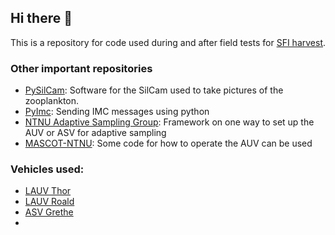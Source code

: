 ## Hi there 👋

This is a repository for code used during and after field tests for [SFI harvest](https://www.sintef.no/prosjekter/2020/sfiharvest/).



### Other important repositories
- [PySilCam](https://github.com/SINTEF/PySilCam): Software for the SilCam used to take pictures of the zooplankton.
- [PyImc](https://github.com/oysstu/pyimc): Sending IMC messages using python
- [NTNU Adaptive Sampling Group](https://github.com/NTNU-Adaptive-Sampling-Group): Framework on one way to set up the AUV or ASV for adaptive sampling
- [MASCOT-NTNU](https://github.com/MASCOT-NTNU): Some code for how to operate the AUV can be used


### Vehicles used:
- [LAUV Thor](https://www.ntnu.edu/aur-lab/lauv-thor)
- [LAUV Roald](https://www.ntnu.edu/aur-lab/lauv-roald)
- [ASV Grethe](https://www.ntnu.edu/aur-lab/usv-grethe)
- 
<!--

**Here are some ideas to get you started:**

🙋‍♀️ A short introduction - what is your organization all about?
🌈 Contribution guidelines - how can the community get involved?
👩‍💻 Useful resources - where can the community find your docs? Is there anything else the community should know?
🍿 Fun facts - what does your team eat for breakfast?
🧙 Remember, you can do mighty things with the power of [Markdown](https://docs.github.com/github/writing-on-github/getting-started-with-writing-and-formatting-on-github/basic-writing-and-formatting-syntax)
-->
